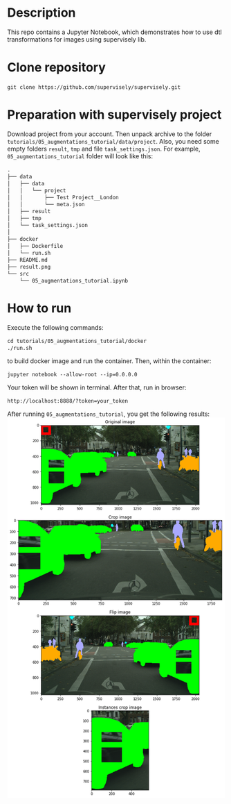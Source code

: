 # Description

This repo contains a Jupyter Notebook, which demonstrates how to use dtl transformations for images using supervisely lib.

# Clone repository

`git clone https://github.com/supervisely/supervisely.git`

# Preparation with supervisely project

Download project from your account. Then unpack archive to the folder `tutorials/05_augmentations_tutorial/data/project`. Also, you need some empty folders `result`, `tmp` and file `task_settings.json`. For example, `05_augmentations_tutorial` folder will look like this:

```
.
├── data
│   ├── data
│   │   └── project
│   │  		├── Test Project__London
│   │  		└── meta.json
│   ├── result
│   ├── tmp
│   └── task_settings.json
│
├── docker
│   ├── Dockerfile
│   └── run.sh
├── README.md
├── result.png
└── src
    └── 05_augmentations_tutorial.ipynb

```

# How to run

Execute the following commands:

```
cd tutorials/05_augmentations_tutorial/docker
./run.sh
```

to build docker image and run the container. Then, within the container:
``` 
jupyter notebook --allow-root --ip=0.0.0.0
```
Your token will be shown in terminal.
After that, run in browser: 
```
http://localhost:8888/?token=your_token
```

After running `05_augmentations_tutorial`, you get the following results: 
![Result](result.png)